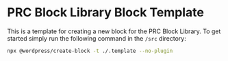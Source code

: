 # PRC Block Library Block Template

This is a template for creating a new block for the PRC Block Library. To get started simply run the following command in the `/src` directory:

```bash
npx @wordpress/create-block -t ./.template --no-plugin
```

